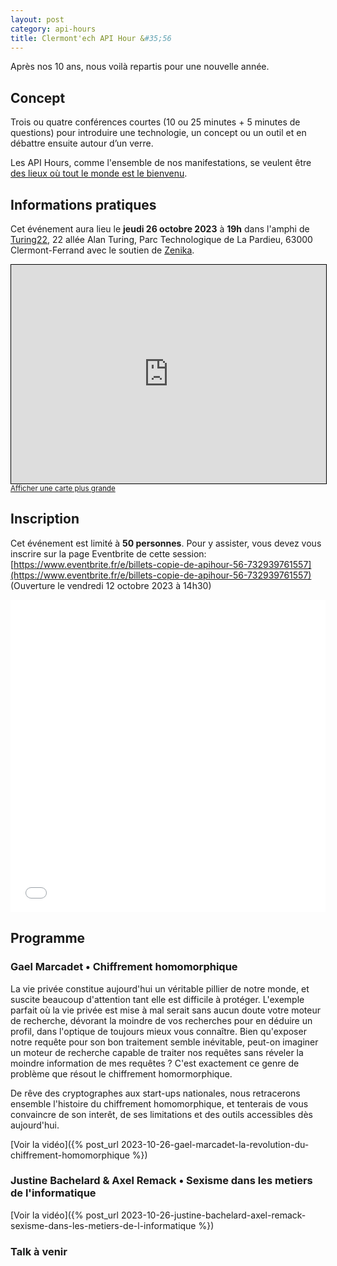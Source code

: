 ```yaml
---
layout: post
category: api-hours
title: Clermont'ech API Hour &#35;56
---
```


Après nos 10 ans, nous voilà repartis pour une nouvelle année.

## Concept

Trois ou quatre conférences courtes (10 ou 25 minutes + 5 minutes de questions)
pour introduire une technologie, un concept ou un outil et en débattre ensuite
autour d’un verre.

Les API Hours, comme l'ensemble de nos manifestations, se veulent être [des
lieux où tout le monde est le bienvenu](/code-of-conduct.html).

## Informations pratiques

Cet événement aura lieu le **jeudi 26 octobre 2023** à **19h** dans l'amphi
de [Turing22](https://www.turing22.com/), 22 allée Alan Turing,
Parc Technologique de La Pardieu, 63000 Clermont-Ferrand
avec le soutien de [Zenika](https://zenika.com/fr-FR/agency/clermont-ferrand).

<iframe width="100%" height="350" frameborder="0" scrolling="no" marginheight="0" marginwidth="0" src="https://www.openstreetmap.org/export/embed.html?bbox=3.12812089920044%2C45.758109004976255%2C3.131661415100098%2C45.76006265801091&amp;layer=mapnik" style="border: 1px solid black"></iframe>
<br/><small><a href="https://www.openstreetmap.org/#map=19/45.75885/3.13007">Afficher une carte plus grande</a></small>
<br/>

## Inscription

Cet événement est limité à **50 personnes**.  Pour y assister, vous devez vous
inscrire sur la page Eventbrite de cette session: [https://www.eventbrite.fr/e/billets-copie-de-apihour-56-732939761557](https://www.eventbrite.fr/e/billets-copie-de-apihour-56-732939761557)
(Ouverture le vendredi 12 octobre 2023 à 14h30)

<iframe src="//eventbrite.fr/tickets-external?eid=732939761557&ref=etckt" frameborder="0" height="500" width="100%" vspace="0" hspace="0" marginheight="5" marginwidth="5" scrolling="auto" allowtransparency="true"></iframe>

<br/>

## Programme

### Gael Marcadet • Chiffrement homomorphique

La vie privée constitue aujourd'hui un véritable pillier de notre monde, et suscite beaucoup d'attention
tant elle est difficile à protéger. L'exemple parfait où la vie privée est mise à mal serait sans aucun doute 
votre moteur de recherche, dévorant la moindre de vos recherches pour en déduire un profil, dans l'optique de toujours mieux 
vous connaître. Bien qu'exposer notre requête pour son bon traitement semble inévitable, peut-on imaginer un moteur de recherche capable de traiter nos requêtes
sans réveler  la moindre information de mes requêtes ? C'est exactement ce genre de problème que résout le chiffrement homormorphique.

De rêve des cryptographes aux  start-ups nationales,  nous retracerons ensemble l'histoire du chiffrement homomorphique, et tenterais 
de vous convaincre de son interêt, de ses limitations et des outils accessibles dès aujourd'hui. 

[Voir la vidéo]({% post_url 2023-10-26-gael-marcadet-la-revolution-du-chiffrement-homomorphique %})


### Justine Bachelard & Axel Remack • Sexisme dans les metiers de l'informatique


[Voir la vidéo]({% post_url 2023-10-26-justine-bachelard-axel-remack-sexisme-dans-les-metiers-de-l-informatique %})


### Talk à venir

